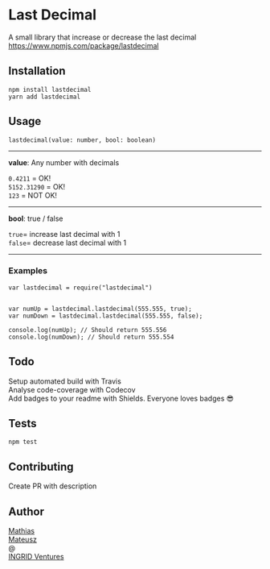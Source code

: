 # Last Decimal

A small library that increase or decrease the last decimal  
https://www.npmjs.com/package/lastdecimal

## Installation

`npm install lastdecimal`  
`yarn add lastdecimal`

## Usage

`lastdecimal(value: number, bool: boolean)`

---

**value**: Any number with decimals

`0.4211` = OK!  
`5152.31290` = OK!  
`123` = NOT OK!

---

**bool**: true / false

`true`= increase last decimal with 1  
`false`= decrease last decimal with 1

---

### Examples

```
var lastdecimal = require("lastdecimal")


var numUp = lastdecimal.lastdecimal(555.555, true);
var numDown = lastdecimal.lastdecimal(555.555, false);

console.log(numUp); // Should return 555.556
console.log(numDown); // Should return 555.554
```

## Todo

Setup automated build with Travis  
Analyse code-coverage with Codecov  
Add badges to your readme with Shields. Everyone loves badges 😎

## Tests

`npm test`

## Contributing

Create PR with description

## Author

[Mathias](https://twitter.com/mathiias123)  
[Mateusz](https://github.com/goalon)  
@  
[INGRID Ventures](https://ingridx.com)
